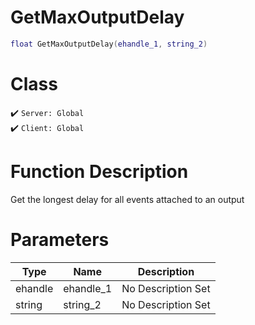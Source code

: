 # GetMaxOutputDelay
```lua
float GetMaxOutputDelay(ehandle_1, string_2)
```
# Class
✔️ `Server: Global`  
✔️ `Client: Global`  

# Function Description
Get the longest delay for all events attached to an output
# Parameters
Type|Name|Description
--|--|--
ehandle|ehandle_1|No Description Set
string|string_2|No Description Set
